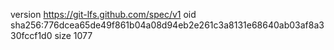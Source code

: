 version https://git-lfs.github.com/spec/v1
oid sha256:776dcea65de49f861b04a08d94eb2e261c3a8131e68640ab03af8a330fccf1d0
size 1077
